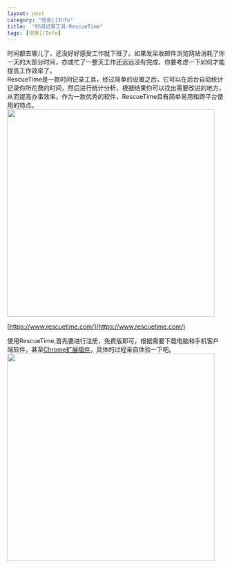 ```yaml
---
layout: post
category: "信息||Info"
title:  "时间记录工具-RescueTime"
tags: [信息||Info] 
---
```

时间都去哪儿了，还没好好感受工作就下班了。如果发呆收邮件浏览网站消耗了你一天的大部分时间，亦或忙了一整天工作还远远没有完成，你要考虑一下如何才能提高工作效率了。    
RescueTime是一款时间记录工具，经过简单的设置之后，它可以在后台自动统计记录你所花费的时间，然后进行统计分析，根据结果你可以找出需要改进的地方，从而提高办事效率。作为一款优秀的软件，RescueTime具有简单易用和跨平台使用的特点。
<img src="http://ww1.sinaimg.cn/mw690/4df62ff3gw1ermbyg9jauj20rr0ko40o.jpg" width=480px>    

[https://www.rescuetime.com/](https://www.rescuetime.com/)     

使用RescueTime,首先要进行注册，免费版即可，根据需要下载电脑和手机客户端软件，甚至[Chrome扩展插件](https://chrome.google.com/webstore/detail/rescuetime-for-chrome-chr/bdakmnplckeopfghnlpocafcepegjeap)，具体的过程亲自体验一下吧。
<img src="http://ww2.sinaimg.cn/mw690/4df62ff3gw1ermbyglewej20dw0mjta9.jpg" width=480px>       
 